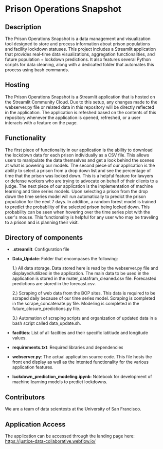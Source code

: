 
# Prison Operations Snapshot

## Description
The Prison Operations Snapshot is a data management and visualization tool designed to store and process information about prison populations and facility lockdown statuses. This project includes a Streamlit application that provides real-time data visualizations, aggregation functionalities, and future population + lockdown predictions. It also features several Python scripts for data cleaning, along with a dedicated folder that automates this process using bash commands.

## Hosting
The Prison Operations Snapshot is a Streamlit application that is hosted on the Streamlit Community Cloud. Due to this setup, any changes made to the webserver.py file or related data in this repository will be directly reflected in the application. The application is refeshed based on the contents of this repository whenever the application is opened, refreshed, or a user interacts with a feature on the page.

## Functionality
The first piece of functionality in our application is the ability to download the lockdown data for each prison individually as a CSV file. This allows users to manipulate the data themselves and get a look behind the scenes at what is powering our models. The second piece of our application is the ability to select a prison from a drop down list and see the percentage of time that the prison was locked down. This is a helpful feature for lawyers or defense workers who are trying to advocate on behalf of their clients to a judge. The next piece of our application is the implementation of machine learning and time series models. Upon selecting a prison from the drop down the time series model will run automatically to predict the prison population for the next 7 days. In addition, a random forest model is trained to predict the probability of the selected prison being locked down. This probability can be seen when hovering over the time series plot with the user's mouse. This functionality is helpful for any user who may be traveling to a prison and is planning their visit.

## Directory of components
- **.streamlit**: Configuration file
- **Data_Update**: Folder that encompases the following:

    1.) All data storage. Data stored here is read by the webserver.py file and displayed/utilized in the application. The main data to be used in the application is stored in the mater_datafram_cleaned.csv file. Forecasted predictions are stored in the forecast.csv.
  
    2.) Scraping of web data from the BOP sites. This data is required to be scraped daily because of our time series model. Scraping is completed in the scrape_concatenate.py file. Modeling is completed in the future_closure_predictions.py file.
  
    3.) Automation of scraping scripts and organization of updated data in a bash script called data_update.sh.
  
- **facilties**: List of all facilties and their specific latitiude and longitude values.
- **requirements.txt**: Required libraries and dependencies
- **webserver.py**: The actual application source code. This file hosts the front end display as well as the intented functionality for the various application features.
- **lcokdown_prediction_modeling.ipynb**: Notebook for development of machine learning models to predict lockdowns.

## Contributors
We are a team of data scientests at the University of San Francisco. 

## Application Access
The application can be accessed through the landing page here: https://justice-data-collaborative.webflow.io/


